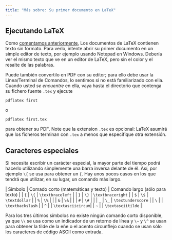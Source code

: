 ```yaml
---
title: "Más sobre: Su primer documento en LaTeX"
---
```


## Ejecutando LaTeX

Como [comentamos anteriormente](lesson-02), Los documentos de LaTeX contienen texto 
sin formato. Para verlo, intente abrir su primer documento en un simple editor de texto, 
por ejemplo usando Notepad en Windows. Debería ver el mismo texto que ve en un editor
de LaTeX, pero sin el color y el resalte de las palabras.

Puede también convertilo en PDF con su editor; para ello debe usar la Línea/Terminal
de Comandos, lo sentimos si no está familiarizado con ella. Cuando usted *se encuentre* 
en ella, vaya hasta el directorio que contenga su fichero fuente `.tex` y ejecute    

`pdflatex first`

o

`pdflatex first.tex`

para obtener su PDF. Note que la extension `.tex` es opcional: LaTeX asumirá que los
ficheros terminan con `.tex` a menos que especifique otra extensión.
 
## Caracteres especiales

Si necesita escribir un carácter especial, la mayor parte del tiempo podrá hacerlo
utilizando simplemente una barra inversa delante de él. Así, por ejemplo `\{` se usa
para obtener un `{`. Hay unos pocos casos en los que tendrá que utilizar, en su lugar, un comando más largo.

| Símbolo | Comado corto (matemáticas y texto) | Comando largo (sólo para texto) |
| `{`     | `\{`          | `\textbraceleft`  |
| `}`     | `\}`          | `\textbraceright` |
| `$`     | `\$`          | `\textdollar`     |
| `%`     | `\%`          |                   |
| `&`     | `\&`          |                   |
| `#`     | `\#`          |                   |
| `_`     | `\_`          | `\textunderscore` |
| ``\``   |               | `\textbackslash`  |
| `^`     |               | `\textasciicircum`|
| `~`     |               | `\textasciitilde` |

Para los tres últimos símbolos no existe ningún comando corto disponible,
ya que `\\` se usa como un indicador de un retorno de línea y `\~` y `\^` se usan
para obtener la tilde de la eñe o el acento circunflejo cuando se usan sólo los caracteres
de código ASCII como entrada.
